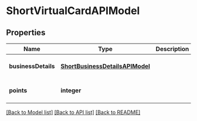 # ShortVirtualCardAPIModel

## Properties
Name | Type | Description | Notes
------------ | ------------- | ------------- | -------------
**businessDetails** | [**ShortBusinessDetailsAPIModel**](ShortBusinessDetailsAPIModel.md) |  | [optional] [default to null]
**points** | **integer** |  | [optional] [default to null]

[[Back to Model list]](../README.md#documentation-for-models) [[Back to API list]](../README.md#documentation-for-api-endpoints) [[Back to README]](../README.md)


